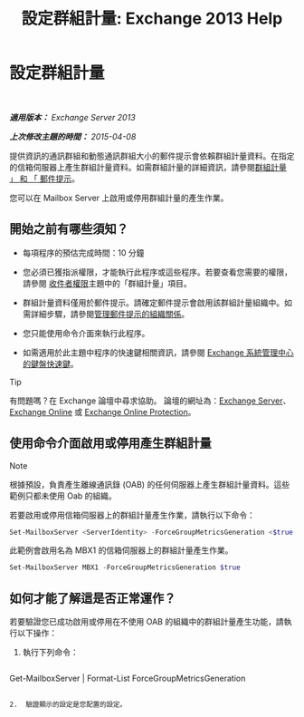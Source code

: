 ﻿---
title: '設定群組計量: Exchange 2013 Help'
TOCTitle: 設定群組計量
ms:assetid: 76ccd6a7-e2ec-42f4-9ab3-e8cc257ac896
ms:mtpsurl: https://technet.microsoft.com/zh-tw/library/JJ649327(v=EXCHG.150)
ms:contentKeyID: 50473521
ms.date: 05/21/2018
mtps_version: v=EXCHG.150
ms.translationtype: MT
---

# 設定群組計量

 

_**適用版本：** Exchange Server 2013_

_**上次修改主題的時間：** 2015-04-08_

提供資訊的通訊群組和動態通訊群組大小的郵件提示會依賴群組計量資料。在指定的信箱伺服器上產生群組計量資料。如需群組計量的詳細資訊，請參閱[群組計量 」 和 「 郵件提示](group-metrics-and-https://docs.microsoft.com/zh-tw/exchange/clients-and-mobile-in-exchange-online/mailtips/mailtips)。

您可以在 Mailbox Server 上啟用或停用群組計量的產生作業。

## 開始之前有哪些須知？

  - 每項程序的預估完成時間：10 分鐘

  - 您必須已獲指派權限，才能執行此程序或這些程序。若要查看您需要的權限，請參閱 [收件者權限](recipients-permissions-exchange-2013-help.md)主題中的「群組計量」項目。

  - 群組計量資料僅用於郵件提示。請確定郵件提示會啟用該群組計量組織中。如需詳細步驟，請參閱[管理郵件提示的組織關係](https://docs.microsoft.com/zh-tw/exchange/clients-and-mobile-in-exchange-online/mailtips/manage-mailtips-for-organization-relationships)。

  - 您只能使用命令介面來執行此程序。

  - 如需適用於此主題中程序的快速鍵相關資訊，請參閱 [Exchange 系統管理中心的鍵盤快速鍵](keyboard-shortcuts-in-the-exchange-admin-center-exchange-online-protection-help.md)。


> [!TIP]  
> 有問題嗎？在 Exchange 論壇中尋求協助。 論壇的網址為：<a href="https://go.microsoft.com/fwlink/p/?linkid=60612">Exchange Server</a>、 <a href="https://go.microsoft.com/fwlink/p/?linkid=267542">Exchange Online</a> 或 <a href="https://go.microsoft.com/fwlink/p/?linkid=285351">Exchange Online Protection</a>。




## 使用命令介面啟用或停用產生群組計量


> [!NOTE]  
> 根據預設，負責產生離線通訊錄 (OAB) 的任何伺服器上產生群組計量資料。這些範例只都未使用 Oab 的組織。




若要啟用或停用信箱伺服器上的群組計量產生作業，請執行以下命令：

```powershell
Set-MailboxServer <ServerIdentity> -ForceGroupMetricsGeneration <$true | $false>
```

此範例會啟用名為 MBX1 的信箱伺服器上的群組計量產生作業。

```powershell
Set-MailboxServer MBX1 -ForceGroupMetricsGeneration $true
```

## 如何才能了解這是否正常運作？

若要驗證您已成功啟用或停用在不使用 OAB 的組織中的群組計量產生功能，請執行以下操作：

1.  執行下列命令：
    
    ```powershell
Get-MailboxServer <ServerIdentity> | Format-List ForceGroupMetricsGeneration
```

2.  驗證顯示的設定是您配置的設定。

